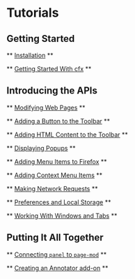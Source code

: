 # Tutorials #

## Getting Started ##

** [Installation](dev-guide/addon-development/installation.html) **
<br/>

** [Getting Started With cfx](dev-guide/addon-development/getting-started-with-cfx.html) **

## Introducing the APIs ##

** [Modifying Web Pages](dev-guide/addon-development/tutorials/modifying-web-pages.html) **
<br/>

** [Adding a Button to the Toolbar](dev-guide/addon-development/tutorials/modifying-web-pages.html) **
<br/>

** [Adding HTML Content to the Toolbar](dev-guide/addon-development/tutorials/modifying-web-pages.html) **
<br/>

** [Displaying Popups](dev-guide/addon-development/tutorials/modifying-web-pages.html) **
<br/>

** [Adding Menu Items to Firefox](dev-guide/addon-development/tutorials/modifying-web-pages.html) **
<br/>

** [Adding Context Menu Items](dev-guide/addon-development/tutorials/modifying-web-pages.html) **
<br/>

** [Making Network Requests](dev-guide/addon-development/tutorials/modifying-web-pages.html) **
<br/>

** [Preferences and Local Storage](dev-guide/addon-development/tutorials/modifying-web-pages.html) **
<br/>

** [Working With Windows and Tabs](dev-guide/addon-development/tutorials/modifying-web-pages.html) **
<br/>

## Putting It All Together ##

** [Connecting `panel` to `page-mod`](dev-guide/addon-development/tutorials/panel-to-pagemod.html) **

** [Creating an Annotator add-on](dev-guide/addon-development/tutorials/annotator.html) **
